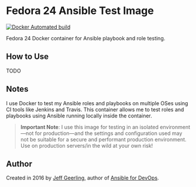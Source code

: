 # Fedora 24 Ansible Test Image

[![Docker Automated build](https://img.shields.io/docker/automated/geerlingguy/docker-fedora24-ansible.svg?maxAge=2592000)](https://hub.docker.com/r/geerlingguy/docker-fedora24-ansible/)

Fedora 24 Docker container for Ansible playbook and role testing.

## How to Use

TODO

## Notes

I use Docker to test my Ansible roles and playbooks on multiple OSes using CI tools like Jenkins and Travis. This container allows me to test roles and playbooks using Ansible running locally inside the container.

> **Important Note**: I use this image for testing in an isolated environment—not for production—and the settings and configuration used may not be suitable for a secure and performant production environment. Use on production servers/in the wild at your own risk!

## Author

Created in 2016 by [Jeff Geerling](http://jeffgeerling.com/), author of [Ansible for DevOps](https://www.ansiblefordevops.com/).
